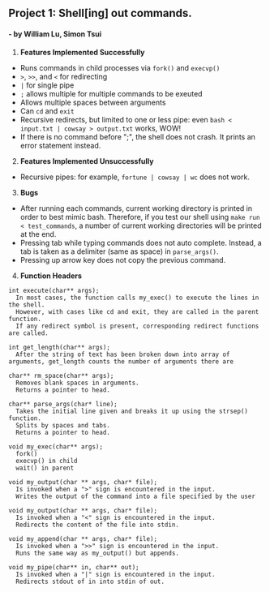 ## Project 1: Shell[ing] out commands.
#### - by William Lu, Simon Tsui

1. **Features Implemented Successfully**
- Runs commands in child processes via `fork()` and `execvp()`
-  `>`, `>>`, and `<` for redirecting
- `|` for single pipe
- `;` allows multiple for multiple commands to be exeuted
- Allows multiple spaces between arguments
- Can `cd` and `exit`
- Recursive redirects, but limited to one or less pipe: even `bash < input.txt | cowsay > output.txt` works, WOW!
- If there is no command before ";", the shell does not crash. It prints an error statement instead.
2. **Features Implemented Unsuccessfully**
- Recursive pipes: for example, `fortune | cowsay | wc` does not work.
3. **Bugs**
- After running each commands, current working directory is printed in order to best mimic bash. Therefore, if you test our shell using `make run < test_commands`, a number of current working directories will be printed at the end.
- Pressing tab while typing commands does not auto complete. Instead, a tab is taken as a delimiter (same as space) in `parse_args()`.
- Pressing up arrow key does not copy the previous command.
4. **Function Headers**

```
int execute(char** args);
  In most cases, the function calls my_exec() to execute the lines in the shell.
  However, with cases like cd and exit, they are called in the parent function.
  If any redirect symbol is present, corresponding redirect functions are called.

int get_length(char** args);
  After the string of text has been broken down into array of arguments, get_length counts the number of arguments there are

char** rm_space(char** args);
  Removes blank spaces in arguments.
  Returns a pointer to head.

char** parse_args(char* line);
  Takes the initial line given and breaks it up using the strsep() function.
  Splits by spaces and tabs.
  Returns a pointer to head.

void my_exec(char** args);
  fork()
  execvp() in child
  wait() in parent

void my_output(char ** args, char* file);
  Is invoked when a ">" sign is encountered in the input.
  Writes the output of the command into a file specified by the user

void my_output(char ** args, char* file);
  Is invoked when a "<" sign is encountered in the input.
  Redirects the content of the file into stdin.

void my_append(char ** args, char* file);
  Is invoked when a ">>" sign is encountered in the input.
  Runs the same way as my_output() but appends.

void my_pipe(char** in, char** out);
  Is invoked when a "|" sign is encountered in the input.
  Redirects stdout of in into stdin of out.
```
